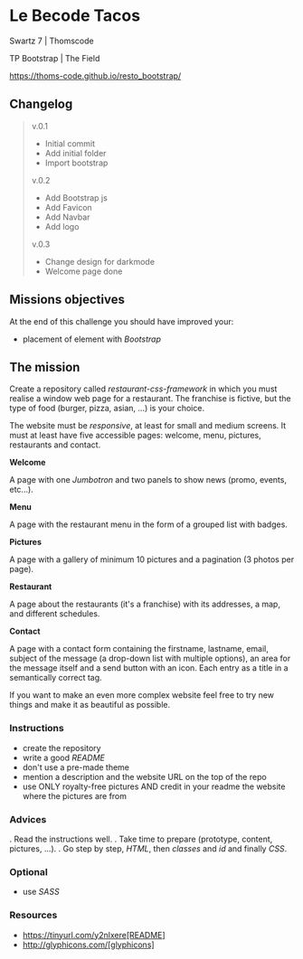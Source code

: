 # Le Becode Tacos
Swartz 7 | Thomscode

TP Bootstrap | The Field

https://thoms-code.github.io/resto_bootstrap/


## Changelog
> v.0.1
> - Initial commit
> - Add initial folder
> - Import bootstrap
> 
> v.0.2
> - Add Bootstrap js
> - Add Favicon
> - Add Navbar
> - Add logo
> 
> v.0.3
> - Change design for darkmode
> - Welcome page done

## Missions objectives

At the end of this challenge you should have improved your:

* placement of element with *Bootstrap*


## The mission

Create a repository called _restaurant-css-framework_ in which you must realise
a window web page for a restaurant. The franchise is fictive, but the type of
food (burger, pizza, asian, ...) is your choice.

The website must be *responsive*, at least for small and medium screens. It must
at least have five accessible pages: welcome, menu, pictures, restaurants and
contact.

__Welcome__

A page with one _Jumbotron_ and two panels to show news (promo, events, etc...).

__Menu__

A page with the restaurant menu in the form of a grouped list with badges.

__Pictures__

A page with a gallery of minimum 10 pictures and a pagination (3 photos per
page).

__Restaurant__

A page about the restaurants (it's a franchise) with its addresses, a map, and
different schedules.

__Contact__

A page with a contact form containing the firstname, lastname, email, subject of
the message (a drop-down list with multiple options), an area for the message
itself and a send button with an icon. Each entry as a title in a semantically
correct tag.

If you want to make an even more complex website feel free to try new things and
make it as beautiful as possible.

### Instructions
* create the repository
* write a good *README*
* don't use a pre-made theme
* mention a description and the website URL on the top of the repo
* use ONLY royalty-free pictures AND credit in your readme the website where the pictures are from

### Advices

. Read the instructions well.
. Take time to prepare (prototype, content, pictures, ...).
. Go step by step, *HTML*, then *classes* and *id* and finally *CSS*.

### Optional

* use *SASS*

### Resources

* https://tinyurl.com/y2nlxere[README]
* http://glyphicons.com/[glyphicons]
